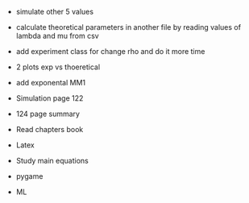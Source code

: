  
- simulate other 5 values 
- calculate theoretical parameters in another file by reading values of lambda and mu from csv 
- add experiment class for change rho and do it more time 
- 2 plots exp vs thoeretical 
- add exponental MM1


- Simulation page 122
- 124 page summary
- Read chapters book 
- Latex
- Study main equations 
- pygame 
- ML 
